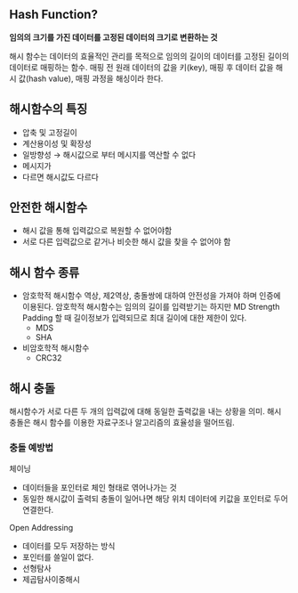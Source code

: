 ## Hash Function?

**임의의 크기를 가진 데이터를 고정된 데이터의 크기로 변환하는 것**

해시 함수는 데이터의 효율적인 관리를 목적으로 임의의 길이의 데이터를 고정된 길이의 데이터로 매핑하는 함수. 매핑 전 원래 데이터의 값을 키(key), 매핑 후 데이터 값을 해시 값(hash value), 매핑 과정을 해싱이라 한다.

## 해시함수의 특징

- 압축 및 고정길이
- 계산용이성 및 확장성
- 일방향성 → 해시값으로 부터 메시지를 역산할 수 없다
- 메시지가
- 다르면 해시값도 다르다

## 안전한 해시함수

- 해시 값을 통해 입력값으로 복원할 수 없어야함
- 서로 다른 입력값으로 같거나 비슷한 해시 값을 찾을 수 없어야 함

## 해시 함수 종류

- 암호학적 해시함수
  역상, 제2역상, 충돌쌍에 대하여 안전성을 가져야 하며 인증에 이용된다. 암호학적 해시함수는 임의의 길이를 입력받기는 하지만 MD Strength Padding 할 때 길이정보가 입력되므로 최대 길이에 대한 제한이 있다.
    - MDS
    - SHA
- 비암호학적 해시함수
    - CRC32

## 해시 충돌

해시함수가 서로 다른 두 개의 입력값에 대해 동일한 출력값을 내는 상황을 의미. 해시 충돌은 해시 함수를 이용한 자료구조나 알고리즘의 효율성을 떨어뜨림.

### 충돌 예방법

체이닝

- 데이터들을 포인터로 체인 형태로 엮어나가는 것
- 동일한 해시값이 출력되 충돌이 일어나면 해당 위치 데이터에 키값을 포인터로 두어 연결한다.

Open Addressing

- 데이터를 모두 저장하는 방식
- 포인터를 쓸일이 없다.
- 선형탐사
- 제곱탐사이중해시